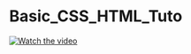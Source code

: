 ﻿# Basic_CSS_HTML_Tuto

[![Watch the video](https://img.https://youtu.be/SR5GxoFhIAU/default.jpg)](https://youtu.be/SR5GxoFhIAU)
